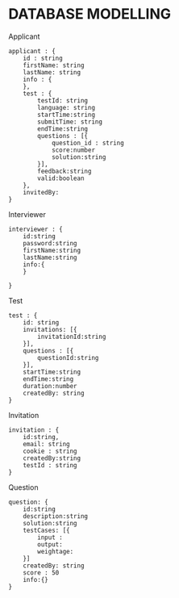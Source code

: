 # DATABASE MODELLING

Applicant

    applicant : {
        id : string
        firstName: string
        lastName: string
        info : {
        },
        test : {
            testId: string
            language: string
            startTime:string
            submitTime: string
            endTime:string
            questions : [{
                question_id : string
                score:number
                solution:string
            }],
            feedback:string
            valid:boolean
        },
        invitedBy: 
    }

Interviewer

    interviewer : {
        id:string
        password:string
        firstName:string
        lastName:string
        info:{
        }
        
    }

Test

    test : {
        id: string
        invitations: [{
            invitationId:string
        }],
        questions : [{
            questionId:string
        }],
        startTime:string
        endTime:string
        duration:number
        createdBy: string
    }

Invitation

    invitation : {
        id:string,
        email: string
        cookie : string
        createdBy:string
        testId : string
    }

Question

    question: {
        id:string
        description:string
        solution:string
        testCases: [{
            input : 
            output: 
            weightage: 
        }]
        createdBy: string
        score : 50
        info:{}
    }


